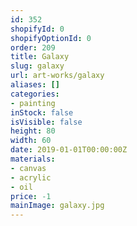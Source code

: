 ```yaml
---
id: 352
shopifyId: 0
shopifyOptionId: 0
order: 209
title: Galaxy
slug: galaxy
url: art-works/galaxy
aliases: []
categories:
- painting
inStock: false
isVisible: false
height: 80
width: 60
date: 2019-01-01T00:00:00Z
materials:
- canvas
- acrylic
- oil
price: -1
mainImage: galaxy.jpg
---
```


